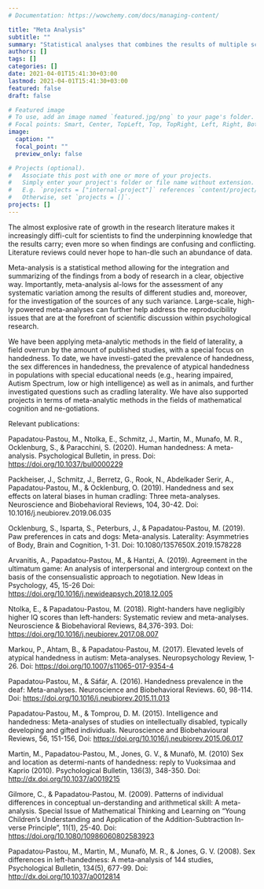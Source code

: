 ```yaml
---
# Documentation: https://wowchemy.com/docs/managing-content/

title: "Meta Analysis"
subtitle: ""
summary: "Statistical analyses that combines the results of multiple scientific studies."
authors: []
tags: []
categories: []
date: 2021-04-01T15:41:30+03:00
lastmod: 2021-04-01T15:41:30+03:00
featured: false
draft: false

# Featured image
# To use, add an image named `featured.jpg/png` to your page's folder.
# Focal points: Smart, Center, TopLeft, Top, TopRight, Left, Right, BottomLeft, Bottom, BottomRight.
image:
  caption: ""
  focal_point: ""
  preview_only: false

# Projects (optional).
#   Associate this post with one or more of your projects.
#   Simply enter your project's folder or file name without extension.
#   E.g. `projects = ["internal-project"]` references `content/project/deep-learning/index.md`.
#   Otherwise, set `projects = []`.
projects: []
---
```


The almost explosive rate of growth in the research literature makes it increasingly diffi-cult for scientists to find the underpinning knowledge that the results carry; even more so when findings are confusing and conflicting. Literature reviews could never hope to han-dle such an abundance of data. 

Meta-analysis is a statistical method allowing for the integration and summarizing of the findings from a body of research in a clear, objective way. Importantly, meta-analysis al-lows for the assessment of any systematic variation among the results of different studies and, moreover, for the investigation of the sources of any such variance. Large-scale, high-ly powered meta-analyses can further help address the reproducibility issues that are at the forefront of scientific discussion within psychological research.

We have been applying meta-analytic methods in the field of laterality, a field overrun by the amount of published studies, with a special focus on handedness.  To date, we have investi-gated the prevalence of handedness, the sex differences in handedness, the prevalence of atypical handedness in populations with special educational needs (e.g., hearing impaired, Autism Spectrum, low or high intelligence) as well as in animals,  and further investigated  questions such as cradling laterality. We have also supported projects in terms of meta-analytic methods in the fields of mathematical cognition and ne-gotiations. 

Relevant publications:

Papadatou-Pastou, M., Ntolka, E., Schmitz, J., Martin, M., Munafo, M. R., Ocklenburg, S., & Paracchini, S. (2020). Human handedness: A meta-analysis. Psychological Bulletin, in press. Doi:  https://doi.org/10.1037/bul0000229


Packheiser, J., Schmitz, J., Berretz, G., Rook, N., Abdelkader Serir, A., Papadatou-Pastou, M., & Ocklenburg, O. (2019). Handedness and sex effects on lateral biases in human cradling: Three meta-analyses. Neuroscience and Biobehavioral Reviews, 104, 30-42. Doi: 10.1016/j.neubiorev.2019.06.035


Ocklenburg, S., Isparta, S., Peterburs, J., & Papadatou-Pastou, M. (2019). Paw preferences in cats and dogs: Meta-analysis. Laterality: Asymmetries of Body, Brain and Cognition, 1-31. Doi: 10.1080/1357650X.2019.1578228

Arvanitis, A., Papadatou-Pastou, M., & Hantzi, A. (2019). Agreement in the ultimatum game: An analysis of interpersonal and intergroup context on the basis of the consensualistic approach to negotiation. New Ideas in Psychology, 45, 15-26 Doi: https://doi.org/10.1016/j.newideapsych.2018.12.005


Ntolka, E., & Papadatou-Pastou, M. (2018). Right-handers have negligibly higher IQ scores than left-handers: Systematic review and meta-analyses. Neuroscience & Biobehavioral Reviews, 84,376-393. Doi: https://doi.org/10.1016/j.neubiorev.2017.08.007

Markou, P., Ahtam, B., & Papadatou-Pastou, M. (2017). Elevated levels of atypical handedness in autism: Meta-analyses. Neuropsychology Review, 1-26. Doi: https://doi.org/10.1007/s11065-017-9354-4

Papadatou-Pastou, M., & Sáfár, A. (2016). Handedness prevalence in the deaf: Meta-analyses. Neuroscience and Biobehavioral Reviews. 60, 98-114. Doi: https://doi.org/10.1016/j.neubiorev.2015.11.013


Papadatou-Pastou, M., & Tomprou, D. M. (2015). Intelligence and handedness: Meta-analyses of studies on intellectually disabled, typically developing and gifted individuals. Neuroscience and Biobehavioural Reviews, 56, 151-156, Doi: https://doi.org/10.1016/j.neubiorev.2015.06.017

Martin, M., Papadatou-Pastou, M., Jones, G. V., & Munafò, M. (2010) Sex and location as determi-nants of handedness: reply to Vuoksimaa and Kaprio (2010). Psychological Bulletin, 136(3), 348-350. Doi: http://dx.doi.org/10.1037/a0019215

Gilmore, C., & Papadatou-Pastou, M. (2009). Patterns of individual differences in conceptual un-derstanding and arithmetical skill: A meta-analysis. Special Issue of Mathematical Thinking and Learning on “Young Children’s Understanding and Application of the Addition-Subtraction In-verse Principle”, 11(1), 25-40. Doi: https://doi.org/10.1080/10986060802583923

Papadatou-Pastou, M., Martin, M., Munafò, M. R., & Jones, G. V. (2008). Sex differences in left-handedness: A meta-analysis of 144 studies, Psychological Bulletin, 134(5), 677-99. Doi: http://dx.doi.org/10.1037/a0012814

